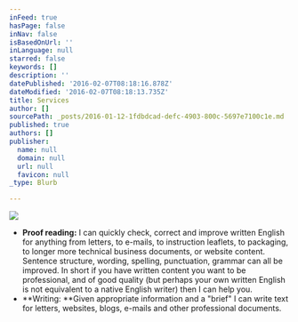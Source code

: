 ```yaml
---
inFeed: true
hasPage: false
inNav: false
isBasedOnUrl: ''
inLanguage: null
starred: false
keywords: []
description: ''
datePublished: '2016-02-07T08:18:16.878Z'
dateModified: '2016-02-07T08:18:13.735Z'
title: Services
author: []
sourcePath: _posts/2016-01-12-1fdbdcad-defc-4903-800c-5697e7100c1e.md
published: true
authors: []
publisher:
  name: null
  domain: null
  url: null
  favicon: null
_type: Blurb

---
```

![](https://s3-us-west-2.amazonaws.com/the-grid-img/p/502f3355023b7213d4b24c8f61ceb1c456854850.jpg)

* **Proof reading:** I can quickly check, correct and improve written English for anything from letters, to e-mails, to instruction leaflets, to packaging, to longer more technical business documents, or website content. Sentence structure, wording, spelling, punctuation, grammar can all be improved. In short if you have written content you want to be professional, and of good quality (but perhaps your own written English is not equivalent to a native English writer) then I can help you. 
* **Writing: **Given appropriate information and a "brief" I can write text for letters, websites, blogs, e-mails and other professional documents.